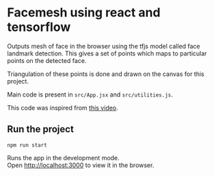 # Facemesh using react and tensorflow

Outputs mesh of face in the browser using the tfjs model called face landmark detection. This gives a set of points which maps to particular points on the detected face.

Triangulation of these points is done and drawn on the canvas for this project.

Main code is present in `src/App.jsx` and `src/utilities.js`.

This code was inspired from [this video](https://www.youtube.com/watch?v=7lXYGDVHUNw).

## Run the project

`npm run start`

Runs the app in the development mode.\
Open [http://localhost:3000](http://localhost:3000) to view it in the browser.